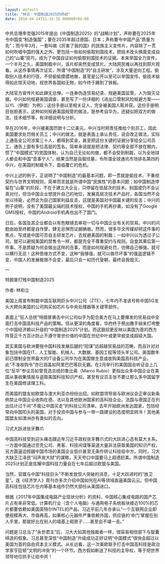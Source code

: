 ```yaml
---
layout: default
title: "林忌：中国制造2025的终结"
date: 2018-04-24T11:16:32.000000+08:00
---
```


中共总理李克强2015年提出《中国制造2025》的“战略计划”，声称要在2025年令中国变“制造强国”；要在2035年超过德国、日本；声称要令中国产品“质量为先”；而今年3月，一套叫做《厉害了我的国》的民族主义宣传片，内容除了一贯如何吹嘘中国的强大之外，更包括一些如何偷取别国技术，把技术改头换面变成自己的“山寨”技巧，成为了中国自证如何偷取别国技术的证据。本来举国全力宣传，一个半月之久，美国制裁中兴，该片却突然变成禁片。大陆网民难以再找到原片观看。从这件事情再次证实，所谓“中国制造”的“自主研发”，涉及大量逆向工程。偷取别人技术的行径，不但偷偷摸摸地做，甚至是公开以至可以举国宣传。偷技术偷得如此惊天动地，视世界各国如无物，如今终于踢到了铁板。

大陆官方宣传片如此肆无忌惮，一连串伪造贸易纪录、规避美国监管，人为毁灭证据。中兴如何规避美国调查，甚至写了一份详细的《进出口管制风险规避方案——以YL（伊朗）为例》；这份手册以至相关证人，完全被美国人赃并获。这份手册明目张胆表示，这种如何规避美国规管的做法，是参考自华为，还疑似把双方的做法、技术细节等，有详细说明与分析。

早在2016年，中兴被美国罚款十二亿美元。中兴当时把责任推给个别员工，因此美国要求处罚相关员工；中兴的做法，就是表面上承认责任，说会改正做法，实际上通告全公司涉案三十人，都得到奖金，甚至把这份关键的证据分享给全公司员工。通告上面有多位高层的签名，简单来说就是把法律、契约等全部不放在眼内，惯了“中国模式”的党国体制，认为自己无论如何做，都不会受到制裁，以为全地球人都会和中国“息事宁人”，结果当然是自掘坟墓，令所谓全球通讯市场排名第四的中兴，在美国的制裁令下，面临覆亡的危机。

中兴上述的例子，正说明了“中国制造”的最基本问题，即一贯就是偷技术、不重视契约与世界文明规则，简单而言就是所谓中国“民族性”的基本问题；如中国制造停留在“山寨”的阶段，不在于建立大企业，只停留在低层次的技术。别国或仍不会认真对付，但当中国企业想提升自己的地位，发展高层次技术产品时，各国当然不会坐以待毙，必然会为自己国家利益反击，这就是美国对中国最关键的反击；中兴的例子说明，没有了美国最尖端的技术授权，中国的手机再抄袭，如没有了Google GMS授权，中国的Android手机再也出不了国门。

日后，各国及其企业都会以有色眼镜去审视一切与中国企业有关的贸易。中兴的问题由始至终都是自作孽，肆无忌惮而证据确凿。然而，很多华文传媒却把这件事的焦点，写成是中国可否自主研发芯片，去规避美国的制裁；一如中兴以为透过子公司，就可以避规美国的禁售令一样，都是完全不尊重契约与规则。自食其果后第一件事，不是质疑为何会做出这样的丑事，而是如何规避处罚，彷佛自己够强，就可以横行无忌！这种思维方式不变，这种“我够强，就可以做尽坏事”的强盗逻辑不变，中国人的发展极限不会变，最后只会一如历代皇朝，最终自我毁灭。

—

特朗普打残中国制造2025

作者: 林和立

美国上周宣布制裁中国互联网巨头中兴公司（ZTE），七年内不准该号称中国5G龙头大鳄向美国的公司购买如芯片与中央处理器等关键零部件。

表面上“狂人总统”特朗普袭击中兴公司似乎为配合美方在马上要爆发的贸易战中全面打击中国高科技产品的策略。但从更深的角度看，华府终于祭出撒手锏来打垮整个中国经济赖以升级的“中国制造2025”计划。而这狠招更反映以美国为首的西方阵营正千方百计防止不遵守普世价值的中国在世纪中叶或更早蜕变成超级大国。

其实美国与欧洲要拖中国科技发展后腿的“阳谋”远超越贸易战的范畴，而且针对对象包括中国在IT、人工智能、机械人、大数据、基因工程等领头羊公司。美国数年前已限制全世界最大的IT设备公司华为在美国做生意或收购美国高科技产业。此“不准收购令”亦已涵盖如阿里巴巴等巨无霸。在2月举行的美国国会听证会上几位“反华”参议员如曾竞选总统的鲁比奥（Marco Rubio）更指出众多中国企业在美国从事收集情报与盗取美国科技知识产权。甚至有议员主张不要让那么多中国留学生在美国修读理工科。

而美国的盟友如欧盟与澳大利亚亦纷纷出招。如欧盟领导层与欧洲议会正审议新条例禁止中国企业收购在德、法以及其他欧洲国家的高科技企业。法国与德国正在列出估计过千间“不能让中国买走”的科技公司清单。去年开始欧洲发达国家，包括经常向中国叩头的英国，对于投资中国与参与一带一路建设的态度明显转冷！其他美国盟友如澳洲亦有类似的去向。

习式大跃进张牙舞爪

中国高科技受到迎头痛击跟近年习近平政权张牙舞爪式的大跃进心态有莫大关系。一方面中国通过空壳公司、黑客、科技间谍等渠道大量非法获取美国的知识产权，另方面逼迫觊觎中国市场的美国企业低价甚至无条件转让科技给中方。同时，习大大缺乏江泽民“闷声发大财”的谋略，天天夸口中国要马上超德赶美。所谓中国制造2025计划正是炫耀中国科技力量会在七年后超过欧盟与美国。

当然，官媒与中国“科技巨头”不断发放惊人突破的消息，十足大跃进时的“放卫星”。连《经济学人》周刊亦多次介绍中国如何在AI等领域直逼美国云云。但中国高科技包括芯片在内等基本组件仍然大部份从美国进口。

根据《2017年中国集成电路产业现状分析》的资料，中国核心集成电路的国产芯片占有率非常低。计算机行业（含个人电脑）与通用电子系统板块接近100%的芯片都要依赖如美国英特尔INTEL的产品。习近平前几年亦承认“一个互联网企业即便规模再大、市值再高，如果核心元器件严重依赖外国，供应链的‘命门’掌握在别人手里，那就好比在别人的墙基上砌房子……甚至会不堪一击。”

问题是习总当了“永世君主”后，习大大如其他独裁者一样，很容易相信部下与智囊缔造的假象。习总甚至深信“中国制造”升级成功正好证明“中国模式”很快会超过以美国为首的自由资本主义模式。从长远看，这一次美欧联手打击中国高科技是政治学家亨廷顿“文明的冲突”的一个环节。西方假如断送了科技的主导权，等于把世界领导地位拱手让给中共！

